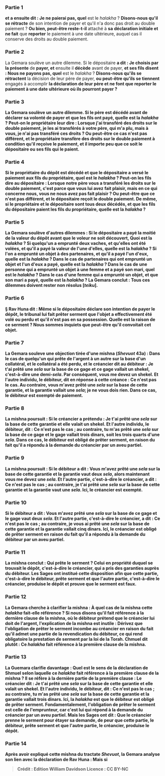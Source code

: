 
### Partie 1
<b>et a ensuite dit : Je ne paierai pas, quel</b> est le <i>halakha</i> ? <b>Disons-nous qu'il se rétracte</b> de son intention de payer et qu'il n'a donc pas droit au double paiement ? <b>Ou bien, peut-être reste-t-il</b> attaché à <b>sa</b> <b>déclaration initiale et ne fait</b> que <b>reporter</b> le paiement à une date ultérieure, auquel cas il conserve des droits au double paiement.

### Partie 2
La Gemara soulève un autre dilemme. Si le dépositaire <b>a dit : Je choisis par la présente</b> de <b>payer, et</b> ensuite il <b>décède</b> avant de payer, <b>et ses fils disent : Nous ne payons pas, quel</b> est le <i>halakha</i> ? <b>Disons-nous qu'ils se rétractent</b> la décision de leur père de payer, <b>ou peut-être qu'ils se tiennent</b> engagés à accomplir <b>la déclaration de leur père et ne font que <b>reporter</b> le paiement à une date ultérieure où ils pourront payer ?

### Partie 3
La Gemara soulève un autre dilemme. Si le père est décédé avant de déclarer sa volonté de payer et que <b>les fils ont payé, quelle est la <i>halakha</i> ? <b>Peut-on</b> le propriétaire <b>leur dire : Lorsque j'ai transféré</b> des droits sur <b>le double paiement,</b> je les ai transférés <b>à votre père, qui m'a plu,</b> mais <b>à vous,</b> je n'ai <b>pas</b> transféré ces droits ? <b>Ou peut-être</b> ce cas <b>n'est pas différent,</b> et le propriétaire transfère des droits sur le double paiement à condition qu'il reçoive le paiement, et il importe peu que ce soit le dépositaire ou ses fils qui le paient.

### Partie 4
Si le propriétaire du dépôt est décédé et que le dépositaire <b>a versé</b> le paiement <b>aux <b>fils</b> du propriétaire, quel</b> est le <i>halakha</i> ? <b>Peut-on</b> les fils <b>dire au dépositaire</b> : <b>Lorsque notre père vous a transféré</b> les droits sur <b>le double paiement,</b> c'est parce que <b>vous lui avez fait plaisir, mais</b> en ce qui concerne <b>nous</b>, vous ne nous avez <b>pas fait plaisir</b> ? Ou peut-être que ce n'est pas différent,</b> et le dépositaire reçoit le double paiement. De même, si le propriétaire et le dépositaire sont tous deux décédés, et que les <b>fils</b> du dépositaire <b>paient les fils</b> du propriétaire, <b>quelle est la <i>halakha</i> ?

### Partie 5
La Gemara soulève d'autres dilemmes : Si le dépositaire <b>a payé la moitié</b> de la valeur du dépôt avant que le voleur ne soit découvert, <b>Quoi</b> est la <i>halakha</i> ? Si <b>quelqu'un a emprunté deux vaches,</b> et qu'elles ont été volées, et qu'il <b>a payé</b> la valeur <b>de l'une d'elles, quelle</b> est la <i>halakha</i> ? Si l'on a <b>emprunté</b> un objet <b>à des partenaires, et qu'il a payé l'un d'eux, quelle</b> est la <i>halakha</i> ? Dans le cas de <b>partenaires qui ont emprunté</b> un objet <b>et l'un d'eux a payé, quelle</b> est la <i>halakha</i> ? Dans le cas de <b>une personne qui a emprunté</b> un objet <b>à une femme et a payé son mari, quel</b> est le <i>halakha</i> ? Dans le cas d'une <b>femme qui a emprunté</b> un objet, <b>et que son mari a payé, quelle</b> est la <i>halakha</i> ? La Gemara conclut : Tous ces dilemmes <b>doivent rester</b> non résolus <b>[<i>teiku</i>]</b>.

### Partie 6
§ <b>Rav Huna dit :</b> Même si le dépositaire déclare son intention de payer le dépôt, le tribunal <b>lui fait prêter serment que</b> l'objet a effectivement été volé ou perdu et qu'il <b>n'est pas en sa possession. Quelle est la raison</b> de ce serment ? <b>Nous sommes inquiets</b> que <b>peut-être qu'il convoitait</b> cet objet.

### Partie 7
La Gemara <b>souleve une objection</b> tirée d'une mishna (<i>Shevuot</i> 43a) : Dans le cas de <b>quelqu'un qui prête</b> de l'argent <b>à un autre sur</b> la base d'un <b>collatéral, et le collatéral a été perdu, et</b> le créancier <b>dit au</b> débiteur : <b>Je t'ai prêté une <i>sela</i> sur</b> la base de ce gage et ce gage <b>vallait un shekel,</b> c'est-à-dire une demi-<i>sela</i>. Par conséquent, vous me devez un shekel. <b>Et l'autre</b> individu, le débiteur, <b>dit</b> en réponse à cette créance : <b>Ce n'est pas</b> le cas. <b>Au contraire, vous m'avez prêté une <i>sela</i> sur</b> la base de cette garantie, et la garantie <b>vallait une <i>sela</i>;</b> je ne vous dois rien. Dans ce cas, le débiteur est <b>exempté</b> de paiement.

### Partie 8
La mishna poursuit : Si le créancier a prétendu : <b>Je t'ai prêté une <i>sela</i> sur</b> la base de cette garantie <b>et elle valait un shekel. Et l'autre</b> individu, le débiteur, <b>dit : Ce n'est pas</b> le cas ; <b>au contraire, tu m'as prêté une <i>sela</i> sur</b> la base de ce gage <b>et</b> le gage <b>vallait trois dinars,</b> soit les trois quarts d'une <i>sela</i>. Dans ce cas, le débiteur est <b>obligé</b> de prêter serment, en raison du fait qu'il a répondu à la demande du créancier par un aveu partiel.

### Partie 9
La mishna poursuit : Si le débiteur a dit : <b>Vous m'avez prêté une <i>sela</i> sur</b> la base de cette garantie et la garantie <b>vaut deux</b> <i>sela</i>, alors maintenant vous me devez une <i>sela</i>. <b>Et l'autre</b> partie, c'est-à-dire le créancier, <b>a dit : Ce n'est pas</b> le cas ; <b>au contraire, je t'ai prêté une <i>sela</i> sur</b> la base de cette garantie et la garantie <b>vaut une <i>sela</i>.</b> Ici, le créancier est <b>exempté.</b>

### Partie 10
Si le débiteur a dit : <b>Vous m'avez prêté une <i>sela</i> sur</b> la base de ce gage et le gage <b>vaut deux</b> <i>sela</i>. <b>Et l'autre</b> partie, c'est-à-dire le créancier, <b>a dit : Ce n'est pas</b> le cas ; <b>au contraire, je vous ai prêté une <i>sela</i> sur</b> la base de cette garantie et la garantie <b>vallait cinq dinars.</b> Ici, le créancier est <b>obligé</b> de prêter serment en raison du fait qu'il a répondu à la demande du débiteur par un aveu partiel.

### Partie 11
La mishna conclut : <b>Qui prête</b> le <b>serment ? Celui</b> en <b>propriété duquel</b> se trouvait <b>le dépôt</b>, c'est-à-dire le créancier, qui a pris des garanties auprès du débiteur. Les Sages ont institué cette disposition <b>afin que cette</b> partie, c'est-à-dire le débiteur, <b>prête serment et que l'autre</b> partie, c'est-à-dire le créancier, <b>produise le dépôt</b> et prouve que le serment est faux.

### Partie 12
La Gemara cherche à clarifier la mishna : <b>À quel</b> cas de la mishna cette <i>halakha</i> fait-elle référence ? <b>Si nous disons</b> qu'il fait référence <b>à la dernière clause</b> de la mishna, où le débiteur prétend que le créancier lui doit de l'argent, l'explication de la mishna est inutile : <b>Dérivez</b> que l'obligation de prêter le <b>serment</b> incombe <b>au créancier</b> en raison du fait <b>qu'il admet une partie de la <b>revendication</b> du débiteur,</b> ce qui rend obligatoire la prestation de serment par la loi de la Torah. <b>Chmuel dit plutôt :</b> Ce <i>halakha</i> fait référence <b>à la première clause</b> de la mishna.

### Partie 13
La Guemara clarifie davantage : <b>Quel</b> est le sens de la déclaration de Shmuel selon laquelle ce <i>halakha</i> fait référence <b>à la première clause</b> de la mishna ? Il se réfère <b>à la dernière</b> partie <b>de la première clause :</b> Le créancier dit : <b>Je t'ai prêté une <i>sela</i> sur</b> la base de cette garantie <b>et elle valait un shekel. Et l'autre</b> individu, le débiteur, <b>dit : Ce n'est pas</b> le cas ; <b>au contraire, tu m'as prêté une <i>sela</i> sur</b> la base de cette garantie <b>et</b> la garantie <b>vallait trois dinars.</b> Ici, la <i>halakha</i> est que le débiteur est <b>obligé</b> de prêter serment. Fondamentalement, l'obligation de prêter <b>le serment est celle de l'emprunteur,</b> car c'est lui qui répond à la demande du créancier par un aveu partiel. <b>Mais les Sages ont dit : Que le créancier prenne</b> le <b>serment</b> pour étayer sa demande, <b>de peur que cette</b> partie, le débiteur, <b>prête serment et que l'autre</b> partie, le créancier, <b>produise le dépôt.</b>

### Partie 14
Après avoir expliqué cette mishna du tractate <i>Shevuot</i>, la Gemara analyse son lien avec la déclaration de Rav Huna : <b>Mais si</b>

>Crédit : Edition William Davidson
>Licence : CC BY-NC